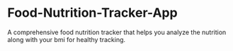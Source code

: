 # Food-Nutrition-Tracker-App
A comprehensive food nutrition tracker that helps you analyze the nutrition along with your bmi for healthy tracking.
